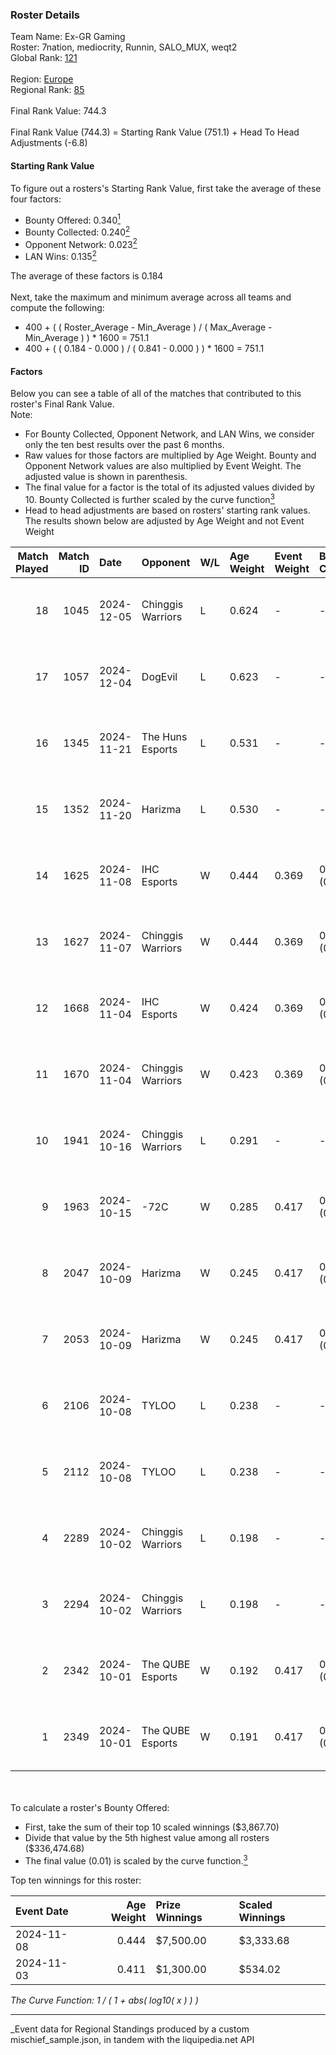 ### Roster Details<br />
Team Name: Ex-GR Gaming<br />
Roster: 7nation, mediocrity, Runnin, SALO_MUX, weqt2<br />
Global Rank: [121](../../standings_global_2025_03_01.md)<br />
<br />
Region: [Europe]( ../../standings_europe_2025_03_01.md)<br />
Regional Rank: [85]( ../../standings_europe_2025_03_01.md)<br />
<br />
Final Rank Value:  744.3<br />
<br />
Final Rank Value (744.3) = Starting Rank Value (751.1) + Head To Head Adjustments (-6.8)<br />

#### Starting Rank Value<br />
To figure out a rosters's Starting Rank Value, first take the average of these four factors:<br />
- Bounty Offered: 0.340[<sup>1</sup>](#table2)
- Bounty Collected: 0.240[<sup>2</sup>](#table1)
- Opponent Network: 0.023[<sup>2</sup>](#table1)
- LAN Wins: 0.135[<sup>2</sup>](#table1)

The average of these factors is 0.184<br />
<br />
Next, take the maximum and minimum average across all teams and compute the following:<br />
- 400 + ( ( Roster_Average - Min_Average ) / ( Max_Average - Min_Average ) ) * 1600 = 751.1
- 400 + ( ( 0.184 - 0.000 ) / ( 0.841 - 0.000 ) ) * 1600 = 751.1


#### Factors<br />
Below you can see a table of all of the matches that contributed to this roster's Final Rank Value.<br />
Note:<br />

- For Bounty Collected, Opponent Network, and LAN Wins, we consider only the ten best results over the past 6 months.
- Raw values for those factors are multiplied by Age Weight. Bounty and Opponent Network values are also multiplied by Event Weight. The adjusted value is shown in parenthesis.
- The final value for a factor is the total of its adjusted values divided by 10. Bounty Collected is further scaled by the curve function[<sup>3</sup>](#curveFunction)
- Head to head adjustments are based on rosters' starting rank values. The results shown below are adjusted by Age Weight and not Event Weight
<span id="table1"></span><br />


| Match Played | Match ID | Date       | Opponent          | W/L | Age Weight | Event Weight | Bounty Collected | Opponent Network | LAN Wins  | H2H Adj. | Roster                                           |
| -: | -: | :- | :- | :- | :- | :- | :- | :- | :- | -: | :- |
|           18 |     1045 | 2024-12-05 | Chinggis Warriors | L   | 0.624      | -            | -                | -                | -         |    -7.56 | 7nation, mediocrity, Runnin, SALO_MUX, weqt2     |
|           17 |     1057 | 2024-12-04 | DogEvil           | L   | 0.623      | -            | -                | -                | -         |   -15.26 | 7nation, mediocrity, Runnin, SALO_MUX, weqt2     |
|           16 |     1345 | 2024-11-21 | The Huns Esports  | L   | 0.531      | -            | -                | -                | -         |    -4.41 | mediocrity, Runnin, SALO_MUX, Sange, weqt2       |
|           15 |     1352 | 2024-11-20 | Harizma           | L   | 0.530      | -            | -                | -                | -         |    -7.88 | dukefissura, mediocrity, Runnin, SALO_MUX, weqt2 |
|           14 |     1625 | 2024-11-08 | IHC Esports       | W   | 0.444      | 0.369        | 0.003 (0.001)    | 0.078 (0.013)    | 0 (0.000) |     4.89 | 7nation, mediocrity, Runnin, SALO_MUX, weqt2     |
|           13 |     1627 | 2024-11-07 | Chinggis Warriors | W   | 0.444      | 0.369        | 0.016 (0.003)    | 0.555 (0.091)    | 0 (0.000) |     8.90 | 7nation, mediocrity, Runnin, SALO_MUX, weqt2     |
|           12 |     1668 | 2024-11-04 | IHC Esports       | W   | 0.424      | 0.369        | 0.003 (0.001)    | 0.078 (0.012)    | 0 (0.000) |     4.70 | 7nation, mediocrity, Runnin, SALO_MUX, weqt2     |
|           11 |     1670 | 2024-11-04 | Chinggis Warriors | W   | 0.423      | 0.369        | 0.016 (0.003)    | 0.555 (0.087)    | 0 (0.000) |     8.82 | 7nation, mediocrity, Runnin, SALO_MUX, weqt2     |
|           10 |     1941 | 2024-10-16 | Chinggis Warriors | L   | 0.291      | -            | -                | -                | -         |    -3.09 | 7nation, mediocrity, Overdue, SALO_MUX, weqt2    |
|            9 |     1963 | 2024-10-15 | -72C              | W   | 0.285      | 0.417        | 0.001 (0.000)    | 0.023 (0.003)    | 1 (0.285) |     2.33 | 7nation, mediocrity, Overdue, SALO_MUX, weqt2    |
|            8 |     2047 | 2024-10-09 | Harizma           | W   | 0.245      | 0.417        | 0.002 (0.000)    | 0.112 (0.011)    | 1 (0.245) |     4.35 | 7nation, mediocrity, Overdue, SALO_MUX, weqt2    |
|            7 |     2053 | 2024-10-09 | Harizma           | W   | 0.245      | 0.417        | 0.002 (0.000)    | 0.112 (0.011)    | 1 (0.245) |     4.44 | 7nation, mediocrity, Overdue, SALO_MUX, weqt2    |
|            6 |     2106 | 2024-10-08 | TYLOO             | L   | 0.238      | -            | -                | -                | -         |    -2.59 | 7nation, mediocrity, Overdue, SALO_MUX, weqt2    |
|            5 |     2112 | 2024-10-08 | TYLOO             | L   | 0.238      | -            | -                | -                | -         |    -2.63 | 7nation, mediocrity, Overdue, SALO_MUX, weqt2    |
|            4 |     2289 | 2024-10-02 | Chinggis Warriors | L   | 0.198      | -            | -                | -                | -         |    -2.10 | 7nation, mediocrity, Overdue, SALO_MUX, weqt2    |
|            3 |     2294 | 2024-10-02 | Chinggis Warriors | L   | 0.198      | -            | -                | -                | -         |    -2.13 | 7nation, mediocrity, Overdue, SALO_MUX, weqt2    |
|            2 |     2342 | 2024-10-01 | The QUBE Esports  | W   | 0.192      | 0.417        | 0.000 (0.000)    | 0.000 (0.000)    | 1 (0.192) |     1.20 | 7nation, mediocrity, Overdue, SALO_MUX, weqt2    |
|            1 |     2349 | 2024-10-01 | The QUBE Esports  | W   | 0.191      | 0.417        | 0.000 (0.000)    | 0.000 (0.000)    | 1 (0.191) |     1.21 | 7nation, mediocrity, Overdue, SALO_MUX, weqt2    |

<br />
<span id="table2"></span><br />
To calculate a roster's Bounty Offered:<br />

- First, take the sum of their top 10 scaled winnings ($3,867.70)
- Divide that value by the 5th highest value among all rosters ($336,474.68)
- The final value (0.01) is scaled by the curve function.[<sup>3</sup>](#curveFunction)

Top ten winnings for this roster:<br />

| Event Date | Age Weight | Prize Winnings | Scaled Winnings |
| :- | -: | :- | :- |
| 2024-11-08 |      0.444 | $7,500.00      | $3,333.68       |
| 2024-11-03 |      0.411 | $1,300.00      | $534.02         |


<span id="curveFunction"></span>_The Curve Function: 1 / ( 1 + abs( log10( x ) ) )_<br />

---
_Event data for Regional Standings produced by a custom mischief_sample.json, in tandem with the liquipedia.net API<br />
